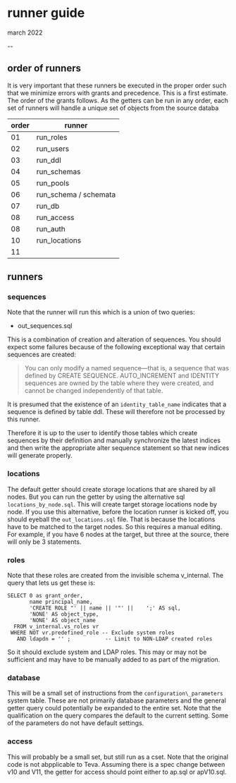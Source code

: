 # runner guide
march 2022

--





## order of runners

It is very important that these runners be executed in the proper order such that we minimize errors with grants and precedence. This is a first estimate. The order of the grants follows. As the getters can be run in any order, each set of runners will handle a unique set of objects from the source databa


order  | runner 
------ | ----
01  | run_roles    
02  | run_users
03  | run_ddl
04  | run_schemas
05  | run_pools
06  | run_schema / schemata
07  | run_db
08  | run_access
08  | run_auth
10  | run_locations
11  |




## runners

### sequences

Note that the runner will run this which is a union of two queries:
- out_sequences.sql

This is a combination of creation and alteration of sequences. You should expect some failures because of the following exceptional way that certain sequences are created:


<blockquote>You can only modify a named sequence—that is, a sequence that was defined by CREATE SEQUENCE. AUTO_INCREMENT and IDENTITY sequences are owned by the table where they were created, and cannot be changed independently of that table.</blockquote>

It is presumed that the existence of an `identity_table_name` indicates that a sequence is defined by table ddl. These will therefore not be processed by this runner. 

Therefore it is up to the user to identify those tables which create sequences by their definition and manually synchronize the latest indices and then write the appropriate alter sequence statement so that new indices will generate properly.

### locations

The default getter should create storage locations that are shared by all nodes. But you can run the getter by using the alternative sql `locations_by_node.sql`. This will create target storage locations node by node. If you use this alternative, before the location runner is kicked off, you should eyeball the `out_locations.sql` file. That is because the locations have to be matched to the target nodes. So this requires a manual editing. For example, if you have 6 nodes at the target, but three at the source, there will only be 3 statements.  

### roles
Note that these roles are created from the invisible schema v_internal. The query that lets us get these is:
```
SELECT 0 as grant_order,
       name principal_name,
       'CREATE ROLE "' || name || '"' ||    ';' AS sql,
       'NONE' AS object_type,
       'NONE' AS object_name
  FROM v_internal.vs_roles vr
 WHERE NOT vr.predefined_role -- Exclude system roles
   AND ldapdn = '' ;           -- Limit to NON-LDAP created roles
```

So it should exclude system and LDAP roles. This may or may not be sufficient and may have to be manually added to as part of the migration. 

### database
This will be a small set of instructions from the `configuration\_parameters` system table. These are not primarily database parameters and the general getter query could potentially be expanded to the entire set. Note that the qualification on the query compares the default to the current setting. Some of the parameters do not have default settings.

### access
This will probably be a small set, but still run as a cset. Note that the original code is not abpplicable to Teva. Assuming there is a spec change between v10 and V11, the getter for access should point either to ap.sql or apV10.sql.


